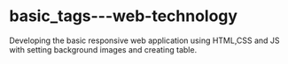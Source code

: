 # basic_tags---web-technology
Developing the basic responsive web application using HTML,CSS and JS with setting background images and creating table.
